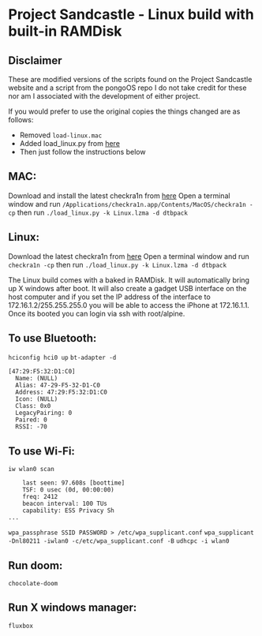 # Project Sandcastle - Linux build with built-in RAMDisk

## Disclaimer
These are modified versions of the scripts found on the Project Sandcastle website and a script from the pongoOS repo I do not take credit for these nor am I associated with the development of either project.

If you would prefer to use the original copies the things changed are as follows:
* Removed `load-linux.mac`
* Added load_linux.py from [here](https://github.com/checkra1n/pongoOS/blob/master/scripts/load_linux.py)
* Then just follow the instructions below

## MAC:
Download and install the latest checkra1n from [here](http://checkra.in)
Open a terminal window and run `/Applications/checkra1n.app/Contents/MacOS/checkra1n -cp` then run `./load_linux.py -k Linux.lzma -d dtbpack`

## Linux:
Download the latest checkra1n from [here](http://checkra.in)
Open a terminal window and run `checkra1n -cp` then run `./load_linux.py -k Linux.lzma -d dtbpack`


The Linux build comes with a baked in RAMDisk.
It will automatically bring up X windows after boot.
It will also create a gadget USB interface on the host computer and if you set the IP address of the interface to 172.16.1.2/255.255.255.0  you will be able to access the iPhone at 172.16.1.1.
Once its booted you can login via ssh with root/alpine.

## To use Bluetooth:
`hciconfig hci0 up`
`bt-adapter -d`
```Searching...
[47:29:F5:32:D1:C0]
  Name: (NULL)
  Alias: 47-29-F5-32-D1-C0
  Address: 47:29:F5:32:D1:C0
  Icon: (NULL)
  Class: 0x0
  LegacyPairing: 0
  Paired: 0
  RSSI: -70
```

## To use Wi-Fi:
`iw wlan0 scan`
```BSS 11:22:52:3c:67:20(on wlan0)
	last seen: 97.608s [boottime]
	TSF: 0 usec (0d, 00:00:00)
	freq: 2412
	beacon interval: 100 TUs
	capability: ESS Privacy Sh
...
```

`wpa_passphrase SSID PASSWORD > /etc/wpa_supplicant.conf`
`wpa_supplicant -Dnl80211 -iwlan0 -c/etc/wpa_supplicant.conf -B`
`udhcpc -i wlan0`

## Run doom:
`chocolate-doom`

## Run X windows manager:
`fluxbox`
